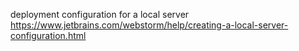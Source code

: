 deployment configuration for a local server
https://www.jetbrains.com/webstorm/help/creating-a-local-server-configuration.html